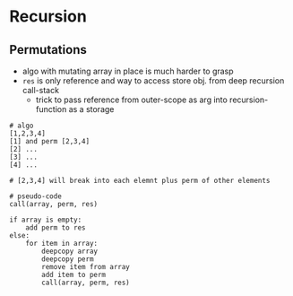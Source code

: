 # Recursion

## Permutations

* algo with mutating array in place is much harder to grasp
* `res` is only reference and way to access store obj. from deep recursion call-stack
  * trick to pass reference from outer-scope as arg into recursion-function as a storage

```text
# algo
[1,2,3,4] 
[1] and perm [2,3,4]
[2] ...
[3] ...
[4] ...

# [2,3,4] will break into each elemnt plus perm of other elements
```

```text
# pseudo-code
call(array, perm, res)

if array is empty:
    add perm to res
else:
    for item in array:
        deepcopy array
        deepcopy perm
        remove item from array
        add item to perm
        call(array, perm, res)
```

